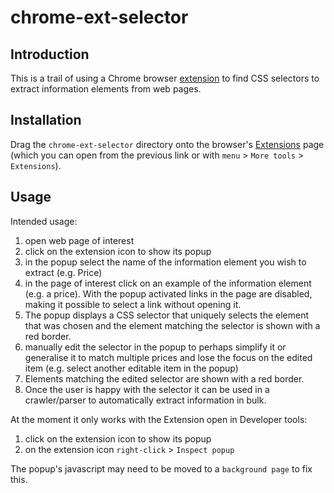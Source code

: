 # chrome-ext-selector

## Introduction
This is a trail of using a Chrome browser [extension](https://developer.chrome.com/extensions) to find CSS selectors to extract information elements from web pages.

## Installation
Drag the `chrome-ext-selector` directory onto the browser's [Extensions](chrome://extensions/) page (which you can open from the previous link or with `menu` > `More tools` > `Extensions`).

## Usage
Intended usage:
1. open web page of interest
2. click on the extension icon to show its popup
3. in the popup select the name of the information element you wish to extract (e.g. Price)
4. in the page of interest click on an example of the information element (e.g. a price). With the popup activated links in the page are disabled, making it possible to select a link without opening it.
5. The popup displays a CSS selector that uniquely selects the element that was chosen and the element matching the selector is shown with a red border.
6. manually edit the selector in the popup to perhaps simplify it or generalise it to match multiple prices and lose the focus on the edited item (e.g. select another editable item in the popup)
7. Elements matching the edited selector are shown with a red border.
8. Once the user is happy with the selector it can be used in a crawler/parser to automatically extract information in bulk.

At the moment it only works with the Extension open in Developer tools:
1. click on the extension icon to show its popup
2. on the extension icon `right-click`  > `Inspect popup`

The popup's javascript may need to be moved to a `background page` to fix this.

